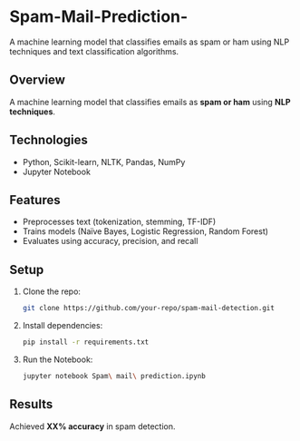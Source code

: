 # Spam-Mail-Prediction-
A machine learning model that classifies emails as spam or ham using NLP techniques and text classification algorithms. 

## Overview
A machine learning model that classifies emails as **spam or ham** using **NLP techniques**.

## Technologies
- Python, Scikit-learn, NLTK, Pandas, NumPy
- Jupyter Notebook

## Features
- Preprocesses text (tokenization, stemming, TF-IDF)
- Trains models (Naïve Bayes, Logistic Regression, Random Forest)
- Evaluates using accuracy, precision, and recall

## Setup
1. Clone the repo:
   ```bash
   git clone https://github.com/your-repo/spam-mail-detection.git
   ```
2. Install dependencies:
   ```bash
   pip install -r requirements.txt
   ```
3. Run the Notebook:
   ```bash
   jupyter notebook Spam\ mail\ prediction.ipynb
   ```

## Results
Achieved **XX% accuracy** in spam detection.
